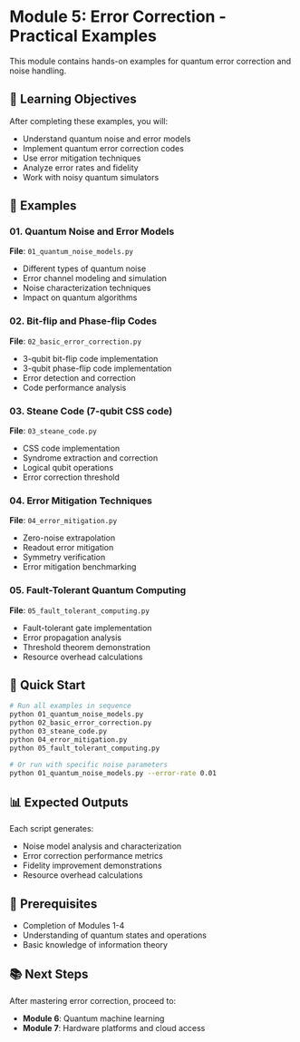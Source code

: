 # Module 5: Error Correction - Practical Examples

This module contains hands-on examples for quantum error correction and noise handling.

## 🎯 Learning Objectives

After completing these examples, you will:
- Understand quantum noise and error models
- Implement quantum error correction codes
- Use error mitigation techniques
- Analyze error rates and fidelity
- Work with noisy quantum simulators

## 📝 Examples

### 01. Quantum Noise and Error Models
**File**: `01_quantum_noise_models.py`
- Different types of quantum noise
- Error channel modeling and simulation
- Noise characterization techniques
- Impact on quantum algorithms

### 02. Bit-flip and Phase-flip Codes
**File**: `02_basic_error_correction.py`
- 3-qubit bit-flip code implementation
- 3-qubit phase-flip code implementation
- Error detection and correction
- Code performance analysis

### 03. Steane Code (7-qubit CSS code)
**File**: `03_steane_code.py`
- CSS code implementation
- Syndrome extraction and correction
- Logical qubit operations
- Error correction threshold

### 04. Error Mitigation Techniques
**File**: `04_error_mitigation.py`
- Zero-noise extrapolation
- Readout error mitigation
- Symmetry verification
- Error mitigation benchmarking

### 05. Fault-Tolerant Quantum Computing
**File**: `05_fault_tolerant_computing.py`
- Fault-tolerant gate implementation
- Error propagation analysis
- Threshold theorem demonstration
- Resource overhead calculations

## 🚀 Quick Start

```bash
# Run all examples in sequence
python 01_quantum_noise_models.py
python 02_basic_error_correction.py
python 03_steane_code.py
python 04_error_mitigation.py
python 05_fault_tolerant_computing.py

# Or run with specific noise parameters
python 01_quantum_noise_models.py --error-rate 0.01
```

## 📊 Expected Outputs

Each script generates:
- Noise model analysis and characterization
- Error correction performance metrics
- Fidelity improvement demonstrations
- Resource overhead calculations

## 🔧 Prerequisites

- Completion of Modules 1-4
- Understanding of quantum states and operations
- Basic knowledge of information theory

## 📚 Next Steps

After mastering error correction, proceed to:
- **Module 6**: Quantum machine learning
- **Module 7**: Hardware platforms and cloud access
